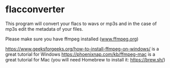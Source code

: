 # flacconverter
This program will convert your flacs to wavs or mp3s and in the case of mp3s edit the metadata of your files. 

Please make sure you have ffmpeg installed (www.ffmpeg.org) 

https://www.geeksforgeeks.org/how-to-install-ffmpeg-on-windows/ is a great tutorial for Windows
https://phoenixnap.com/kb/ffmpeg-mac is a great tutorial for Mac (you will need Homebrew to install it: https://brew.sh/) 
